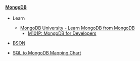 #### [MongoDB](https://www.mongodb.com/)

- Learn 
	- [MongoDB University - Learn MongoDB from MongoDB](https://university.mongodb.com/)
		- [M101P: MongoDB for Developers](https://university.mongodb.com/courses/M101P/about)

- [BSON](http://bsonspec.org/)

- [SQL to MongoDB Mapping Chart](https://gist.github.com/aponxi/4380516)
